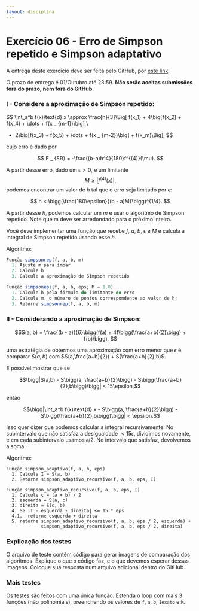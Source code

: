 ```yaml
---
layout: disciplina
---
```


# Exercício 06 - Erro de Simpson repetido e Simpson adaptativo

A entrega deste exercício deve ser feita pelo GitHub, por [este
link](https://classroom.github.com/a/m9aXkdM-).

O prazo de entrega é 01/Outubro até 23:59. **Não serão aceitas submissões fora do prazo,
nem fora do GitHub.**

### I - Considere a aproximação de Simpson repetido:

$$
\int_a^b f(x)\text{d} x \approx
\frac{h}{3}\Big[ f(x_1) + 4\big[f(x_2) + f(x_4) + \dots + f(x _ {m-1})\big] \\
+ 2\big[f(x_3) + f(x_5) + \dots + f(x _ {m-2})\big] + f(x_m)\Big],
$$

cujo erro é dado por

$$
E _ {SR} = -\frac{(b-a)h^4}{180}f^{(4)}(\mu).
$$

A partir desse erro, dado um $\epsilon > 0$, e um limitante
$$M \geq |f^{(4)}(x)|,$$
podemos encontrar um valor de $h$ tal que o erro seja limitado por $\epsilon$:

$$ h < \bigg(\frac{180\epsilon}{(b - a)M}\bigg)^{1/4}. $$

A partir desse $h$, podemos calcular um $m$ e usar o algoritmo de Simpson repetido.
Note que m deve ser arredondado para o próximo inteiro.

Você deve implementar uma função que recebe $f$, $a$, $b$, $\epsilon$ e $M$ e calcula a
integral de Simpson repetido usando esse $h$.

Algoritmo:

```julia
Função simpsonrep(f, a, b, m)
  1. Ajuste m para ímpar
  2. Calcule h
  3. Calcule a aproximação de Simpson repetido 

Função simpsoneps(f, a, b, eps; M = 1.0)
  1. Calcule h pela fórmula do limitante do erro
  2. Calcule m, o número de pontos correspondente ao valor de h;
  3. Retorne simpsonrep(f, a, b, m)
```

### II - Considerando a aproximação de Simpson:

$$S(a, b) = \frac{(b - a)}{6}\bigg(f(a) + 4f\bigg(\frac{a+b}{2}\bigg) + f(b)\bigg), $$

uma estratégia de obtermos uma aproximação com erro menor que $\epsilon$ é comparar
$S(a,b)$ com $S(a,\frac{a+b}{2}) + S(\frac{a+b}{2},b)$.

É possível mostrar que se

$$\bigg|S(a,b) - S\bigg(a, \frac{a+b}{2}\bigg) - S\bigg(\frac{a+b}{2},b\bigg)\bigg| <
15\epsilon,$$

então

$$\bigg|\int_a^b f(x)\text{d} x - S\bigg(a, \frac{a+b}{2}\bigg) - S\bigg(\frac{a+b}{2},b\bigg)\bigg| <
\epsilon.$$

Isso quer dizer que podemos calcular a integral recursivamente. No subintervalo que não
satisfaz a desigualdade $< 15\epsilon$, dividimos novamente, e em cada subintervalo
usamos $\epsilon / 2$. No intervalo que satisfaz, devolvemos a soma.

Algoritmo:

```
Função simpson_adaptivo(f, a, b, eps)
  1. Calcule I = S(a, b)
  2. Retorne simpson_adaptivo_recursivo(f, a, b, eps, I)

Função simpson_adaptivo_recursivo(f, a, b, eps, I)
  1. Calcule c = (a + b) / 2
  2. esquerda = S(a, c)
  3. direita = S(c, b)
  4. Se |I - esquerda - direita| <= 15 * eps
  4.1.  retorne esquerda + direita
  5. retorne simpson_adaptivo_recursivo(f, a, b, eps / 2, esquerda) +
             simpson_adaptivo_recursivo(f, a, b, eps / 2, direita)
```

### Explicação dos testes

O arquivo de teste contém código para gerar imagens de comparação dos algoritmos.
Explique o que o código faz, e o que devemos esperar dessas imagens.
Coloque sua resposta num arquivo adicional dentro do GitHub.

### Mais testes

Os testes são feitos com uma única função. Estenda o loop com mais 3 funções (não
polinomiais), preenchendo os valores de `f`, `a`, `b`, `Iexato` e `M`.

